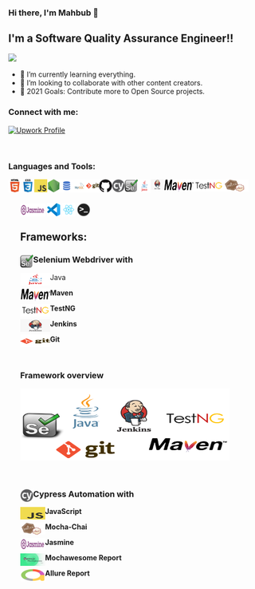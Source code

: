 ### Hi there, I'm Mahbub 👋


## I'm a Software Quality Assurance Engineer!!

<img src="https://camo.githubusercontent.com/21aadcba59e67081f84c016e8d1c4cd5bc5f176918d646dbecf1252468e524e6/68747470733a2f2f692e696d6775722e636f6d2f4f37756f5a69712e676966" data-canonical-src="https://i.imgur.com/O7uoZiq.gif" style="max-width: 100%;" width="40%">


- 🌱 I’m currently learning everything.
- 👯 I’m looking to collaborate with other content creators.
- 🥅 2021 Goals: Contribute more to Open Source projects.

### Connect with me:
<a href="https://www.upwork.com/freelancers/~01bc845856f354174e"><img align="center"  width="40px" height="40px" background= "white" src="https://cdn.jsdelivr.net/npm/simple-icons@v3/icons/upwork.svg" alt="Upwork Profile"></a>


<br />

### Languages and Tools:

<img align="left" alt="HTML5" width="26px" src="https://raw.githubusercontent.com/github/explore/80688e429a7d4ef2fca1e82350fe8e3517d3494d/topics/html/html.png" />
<img align="left" alt="CSS3" width="26px" src="https://raw.githubusercontent.com/github/explore/80688e429a7d4ef2fca1e82350fe8e3517d3494d/topics/css/css.png" />
<img align="left" alt="JavaScript" width="26px" src="https://raw.githubusercontent.com/github/explore/80688e429a7d4ef2fca1e82350fe8e3517d3494d/topics/javascript/javascript.png" />
<img align="left" alt="Node.js" width="26px" src="https://raw.githubusercontent.com/github/explore/80688e429a7d4ef2fca1e82350fe8e3517d3494d/topics/nodejs/nodejs.png" />
<img align="left" alt="SQL" width="26px" src="https://raw.githubusercontent.com/github/explore/80688e429a7d4ef2fca1e82350fe8e3517d3494d/topics/sql/sql.png" />
<img align="left" alt="MySQL" width="26px" src="https://raw.githubusercontent.com/github/explore/80688e429a7d4ef2fca1e82350fe8e3517d3494d/topics/mysql/mysql.png" />
<img align="left" alt="Git" width="26px" src="https://raw.githubusercontent.com/github/explore/80688e429a7d4ef2fca1e82350fe8e3517d3494d/topics/git/git.png" />
<img align="left" alt="GitHub" width="26px" src="https://raw.githubusercontent.com/github/explore/78df643247d429f6cc873026c0622819ad797942/topics/github/github.png" />
<img align="left" alt="Cypress" width="26px" src="https://raw.githubusercontent.com/Mahbub091/Mahbub091/master/Images/Cypress.png" />
<img align="left" alt="Selenium" width="26px" src="https://raw.githubusercontent.com/Mahbub091/Mahbub091/master/Images/371438.svg" />
<img align="left" alt="Java" width="26px" src="https://raw.githubusercontent.com/Mahbub091/Mahbub091/master/Images/Java.png" />
<img align="left" alt="Jenkins" width="26px" src="https://raw.githubusercontent.com/Mahbub091/Mahbub091/master/Images/Jenkins.png" />
<img align="left" alt="Maven" width="60px" height="25px" src="https://raw.githubusercontent.com/Mahbub091/Mahbub091/master/Images/Maven.png"/>
<img align="left" alt="TestNG" width="60px" src="https://raw.githubusercontent.com/Mahbub091/Mahbub091/master/Images/TestNG.png" />
<img align="left" alt="MochaChai" width="50px" height="25px" src="https://raw.githubusercontent.com/Mahbub091/Mahbub091/master/Images/Mochachai.png" />
<br >
<br >
<ul>
<img align="center" alt="Jasmine" width="50px" height="25px"  src="https://raw.githubusercontent.com/Mahbub091/Mahbub091/master/Images/Jasmine.png" />
<img align="center" alt="Visual Studio Code" width="26px" src="https://raw.githubusercontent.com/github/explore/80688e429a7d4ef2fca1e82350fe8e3517d3494d/topics/visual-studio-code/visual-studio-code.png" />
<img align="center" alt="React" width="26px" src="https://raw.githubusercontent.com/github/explore/80688e429a7d4ef2fca1e82350fe8e3517d3494d/topics/react/react.png" />
<img align="center" alt="Terminal" width="26px" src="https://raw.githubusercontent.com/github/explore/80688e429a7d4ef2fca1e82350fe8e3517d3494d/topics/terminal/terminal.png" />
<br />

## Frameworks:

### Selenium Webdriver with <img align="left" alt="Selenium" width="26px"  src="https://raw.githubusercontent.com/Mahbub091/Mahbub091/master/Images/371438.svg" />

<p>Java <img align="left" alt="Java" width="60px" height="25px" src="https://raw.githubusercontent.com/Mahbub091/Mahbub091/master/Images/Java.png" /><strong><p/>
<p>Maven <img align="left" alt="Maven" width="60px" height="25px" height="25px" src="https://raw.githubusercontent.com/Mahbub091/Mahbub091/master/Images/Maven.png" /><strong><p/>
<p>TestNG <img align="left" alt="TestNG" width="60px" height="25px" src="https://raw.githubusercontent.com/Mahbub091/Mahbub091/master/Images/TestNG.png" /><strong><p/>
<p>Jenkins <img align="left" alt="Jenkins" width="60px" height="25px" src="https://raw.githubusercontent.com/Mahbub091/Mahbub091/master/Images/Jenkins.png" /> <strong><p/>
<p>Git <img align="left" alt="Git" width="60px" height="25px" src="https://raw.githubusercontent.com/github/explore/80688e429a7d4ef2fca1e82350fe8e3517d3494d/topics/git/git.png" /><strong><p/>

<br />

### Framework overview

<img align="center" alt="Selenium Framework " width="420px" height="145px" display="flex" src="https://raw.githubusercontent.com/Mahbub091/Mahbub091/master/Images/Selenium-Java%20Complete%20Framework.png" />

<br />
<br />
<br />

### Cypress Automation with <img align="left" alt="Cypress" width="26px" src="https://raw.githubusercontent.com/Mahbub091/Mahbub091/master/Images/Cypress.png" /> 
<p>  <img align="left" alt="JavaScript" width="50px" height="25px" src="https://raw.githubusercontent.com/github/explore/80688e429a7d4ef2fca1e82350fe8e3517d3494d/topics/javascript/javascript.png"/> <strong> JavaScript <p/>
<p> <img align="left" alt="MochaChai" width="50px" height="25px" src="https://raw.githubusercontent.com/Mahbub091/Mahbub091/master/Images/Mochachai.png" /> <strong> Mocha-Chai <p/>
<p> <img align="left" alt="Jasmine" width="50px" height="25px"  src="https://raw.githubusercontent.com/Mahbub091/Mahbub091/master/Images/Jasmine.png" /> <strong> Jasmine <p/>
<p> <img align="left" alt="Jasmine" width="50px" height="25px"  src="https://raw.githubusercontent.com/Mahbub091/Mahbub091/master/Images/Mochawesome%20report.png" /> <strong> Mochawesome Report <p/>
<p> <strong>Allure Report<strong/> <img align="left" alt="Jasmine" width="50px" height="25px"  src="https://raw.githubusercontent.com/Mahbub091/Mahbub091/master/Images/Allure%20Report.png" /> <p/>
